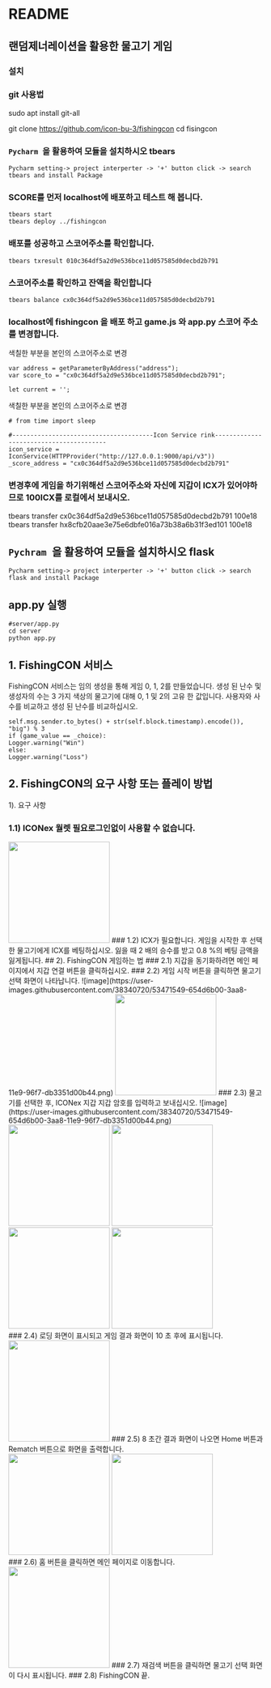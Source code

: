 # README



## 랜덤제너레이션을 활용한 물고기 게임

### 설치
### git 사용법
sudo apt install git-all

git clone https://github.com/icon-bu-3/fishingcon
cd fisingcon

### ```Pycharm ```을 활용하여 모듈을 설치하시오 tbears
```
Pycharm setting-> project interperter -> '+' button click -> search tbears and install Package
```
### SCORE를 먼저 localhost에 배포하고 테스트 해 봅니다.
```
tbears start
tbears deploy ../fishingcon
```
### 배포를 성공하고 스코어주소를 확인합니다.
```
tbears txresult 010c364df5a2d9e536bce11d057585d0decbd2b791
```
### 스코어주소를 확인하고 잔액을 확인합니다
```
tbears balance cx0c364df5a2d9e536bce11d057585d0decbd2b791
```
### localhost에 fishingcon 을 배포 하고 game.js 와 app.py 스코어 주소를 변경합니다.
색칠한 부분을 본인의 스코어주소로 변경 
```
var address = getParameterByAddress("address");
var score_to = "cx0c364df5a2d9e536bce11d057585d0decbd2b791";

let current = '';
```
색칠한 부분을 본인의 스코어주소로 변경
```
# from time import sleep

#---------------------------------------Icon Service rink----------------------------------------
icon_service = IconService(HTTPProvider("http://127.0.0.1:9000/api/v3"))
_score_address = "cx0c364df5a2d9e536bce11d057585d0decbd2b791"
```
### 변경후에 게임을 하기위해선 스코어주소와 자신에 지갑이 ICX가 있어야하므로 100ICX를 로컬에서 보내시오.
tbears transfer cx0c364df5a2d9e536bce11d057585d0decbd2b791 100e18
tbears transfer hx8cfb20aae3e75e6dbfe016a73b38a6b31f3ed101 100e18

## ```Pychram ```을 활용하여 모듈을 설치하시오 flask
```
Pycharm setting-> project interperter -> '+' button click -> search flask and install Package
```
## app.py 실행 
```
#server/app.py
cd server
python app.py 
```

## 1. FishingCON 서비스
FishingCON 서비스는 임의 생성을 통해 게임 0, 1, 2를 만들었습니다. 생성 된 난수 및 생성자의 수는 3 가지 색상의 물고기에 대해 0, 1 및 2의 고유 한 값입니다. 사용자와 사수를 비교하고 생성 된 난수를 비교하십시오.
``` game_value = int.from_bytes(sha3_256(
self.msg.sender.to_bytes() + str(self.block.timestamp).encode()), "big") % 3 
if (game_value == _choice): 
Logger.warning("Win")
else:
Logger.warning("Loss")
```
## 2. FishingCON의 요구 사항 또는 플레이 방법
1). 요구 사항
### 1.1) ICONex 월렛 필요로그인없이 사용할 수 없습니다.
<img width="200" src="https://github.com/icon-bu-3/fishingcon/issues/1#issue-414971133">
### 1.2) ICX가 필요합니다.
게임을 시작한 후 선택한 물고기에게 ICX를 베팅하십시오. 잃을 때 2 배의 승수를 받고 0.8 %의 베팅 금액을 잃게됩니다.
## 2). FishingCON 게임하는 법
### 2.1) 지갑을 동기화하려면 메인 페이지에서 지갑 연결 버튼을 클릭하십시오.
### 2.2) 게임 시작 버튼을 클릭하면 물고기 선택 화면이 나타납니다.
![image](https://user-images.githubusercontent.com/38340720/53471549-654d6b00-3aa8-11e9-96f7-db3351d00b44.png)
<img width="200" src="![image](https://user-images.githubusercontent.com/38340720/53471549-654d6b00-3aa8-11e9-96f7-db3351d00b44.png)">
### 2.3) 물고기를 선택한 후, ICONex 지갑 지갑 암호를 입력하고 보내십시오.
![image](https://user-images.githubusercontent.com/38340720/53471549-654d6b00-3aa8-11e9-96f7-db3351d00b44.png)
<div>
<img width="200" src="https://github.com/icon-bu-3/fishingcon/issues/1#issuecomment-467747488">
<img width="200" src="https://github.com/icon-bu-3/fishingcon/issues/1#issuecomment-467747868">
<img width="200" src="https://github.com/icon-bu-3/fishingcon/issues/1#issuecomment-467747981">
<img width="200" src="https://github.com/icon-bu-3/fishingcon/issues/1#issuecomment-467748116">
</div>
### 2.4) 로딩 화면이 표시되고 게임 결과 화면이 10 초 후에 표시됩니다.
<img width="200" src="https://github.com/icon-bu-3/fishingcon/issues/1#issuecomment-467751541">
### 2.5) 8 초간 결과 화면이 나오면 Home 버튼과 Rematch 버튼으로 화면을 출력합니다.
<div>
  <img width="200" src="https://github.com/icon-bu-3/fishingcon/issues/1#issuecomment-467748408.jpg">
  <img width="200" src="https://github.com/icon-bu-3/fishingcon/issues/1#issuecomment-467749638.jpg">
  </div>
### 2.6) 홈 버튼을 클릭하면 메인 페이지로 이동합니다.
<img width="200" src="https://github.com/icon-bu-3/fishingcon/issues/1#issuecomment-467748282.jpg">
### 2.7) 재검색 버튼을 클릭하면 물고기 선택 화면이 다시 표시됩니다.
### 2.8) FishingCON 끝.

